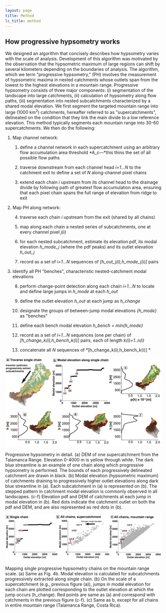 ```yaml
---
layout: page
title: Method
lc_title: method
---
```


## How progressive hypsometry works

We designed an algorithm that concisely describes how hypsometry varies
with the scale of analysis. Development of this algorithm was motivated
by the observation that the hypsometric maximum of large regions can
shift by several kilometers depending on the boundaries of analysis. The
algorithm, which we term "progressive hypsometry," (PH) involves the
measurement of hypsometric maxima in nested catchments whose outlets
span from the lowest to the highest elevations in a mountain range.
Progressive hypsometry consists of three major components:
(i) segmentation of the landscape into large catchments,
(ii) calculation of hypsometry along flow paths, (iii) segmentation
into nested subcatchments characterized by a shared modal elevation. We
first segment the targeted mountain range into large (1000
km<sup>2</sup>) catchments, hereafter referred to as "supercatchments",
delineated on the condition that they link the main divide to a low
reference elevation. This method typically segments each mountain range
into 30-60 supercatchments. We then do the following:

1.  Map channel network:
    
    1.  define a channel network in each supercatchment using an
        arbitrary flow accumulation area threshold *A\_c—*this thins the
        set of all possible flow paths
    
    2.  traverse downstream from each channel head *i=1…N* to the
        catchment exit to define a set of *N* along-channel pixel chains
    
    3.  extend each chain *i* upstream from its channel head to the
        drainage divide by following path of greatest flow accumulation
        area, ensuring that each pixel chain spans the full range of
        elevation from ridge to exit

2.  Map PH along network:
    
    4.  traverse each chain *i* upstream from the exit (shared by all
        chains)
    
    5.  map along each chain a nested series of subcatchments, one at
        every channel pixel *j(i)*
    
    6.  for each nested subcatchment, estimate its elevation pdf, its
        modal elevation *h\_mode\_j* (where the pdf peaks) and its
        outlet elevation *h\_out\_j*
    
    7.  record as a set of *i=1…N* sequences of
        *\[h\_out\_j(i),h\_mode\_j(i)\]* pairs

3.  Identify all PH "benches", characteristic nested-catchment modal
    elevations 
    
    8.  perform change-point detection along each chain *i=1…N* to
        locate and define large jumps in *h\_mode* at each *h\_out*
    
    9.  define the outlet elevation *h\_out* at each jump as *h\_change*
    
    10. designate the groups of between-jump modal elevations
        *{h\_mode}* as "benches"
    
    11. define each bench modal elevation *h\_bench = min{h\_mode}*
    
    12. record as a set of *i=1…N* sequences (one per chain) of
        *\[h\_change\_k(i),h\_bench\_k(i)\]* pairs, each of length
        *k(i)=1..n(i)*
    
    13. concatenate all *N* sequences of
        *\[h\_change\_k(i),h\_bench\_k(i)\] *

![Progressive hypsometry in detail](img/f04.png)

Progressive hypsometry in detail. (a) DEM of one supercatchment from the Talamanca Range. 
Elevation 0-4000 m is yellow through white. The dark blue streamline is an example of one 
chain along which progressive hypsometry is performed. The bounds of each progressively 
delineated catchment are drawn in black. (b) Modal elevation (hypsometric maximum) of 
catchments draining to progressively higher outlet elevations along dark blue streamline 
in (a). Each subcatchment in (a) is represented on (b). The stepped pattern in catchment 
modal elevation is commonly observed in all landscapes. (c-f) Elevation pdf and DEM of 
catchments at each jump in modal elevation in (b). Red dots indicate the catchment outlet 
on both the pdf and DEM, and are also represented as red dots in (b).

![Mapping single progressive hypsometry chains on the mountain range scale](img/f05.png)

Mapping single progressive hypsometry chains on the mountain range scale. 
(a) Same as Fig. 4b. Modal elevation is calculated for subcatchments progressively 
extracted along single chain. (b) On the scale of a supercatchment 
(e.g., previous figure (a)), jumps 
in modal elevation for each chain are plotted corresponding to the outlet elevation at 
which the jump occurs (h_change). Red points are same as (a) and correspond with 
catchments in the previous figure (c-f). 
(c) Same as b, except for all chains in entire mountain 
range (Talamanca Range, Costa Rica). 


